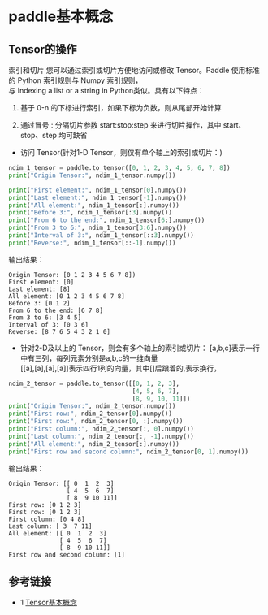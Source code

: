# paddle基本概念

## Tensor的操作
索引和切片
您可以通过索引或切片方便地访问或修改 Tensor。Paddle 使用标准的 Python 索引规则与 Numpy 索引规则，  
与 Indexing a list or a string in Python类似。具有以下特点：

1. 基于 0-n 的下标进行索引，如果下标为负数，则从尾部开始计算

2. 通过冒号 : 分隔切片参数 start:stop:step 来进行切片操作，其中 start、stop、step 均可缺省

* 访问 Tensor(针对1-D Tensor，则仅有单个轴上的索引或切片：)
```python
ndim_1_tensor = paddle.to_tensor([0, 1, 2, 3, 4, 5, 6, 7, 8])
print("Origin Tensor:", ndim_1_tensor.numpy())

print("First element:", ndim_1_tensor[0].numpy())
print("Last element:", ndim_1_tensor[-1].numpy())
print("All element:", ndim_1_tensor[:].numpy())
print("Before 3:", ndim_1_tensor[:3].numpy())
print("From 6 to the end:", ndim_1_tensor[6:].numpy())
print("From 3 to 6:", ndim_1_tensor[3:6].numpy())
print("Interval of 3:", ndim_1_tensor[::3].numpy())
print("Reverse:", ndim_1_tensor[::-1].numpy())
```
输出结果：
```text
Origin Tensor: [0 1 2 3 4 5 6 7 8])
First element: [0]
Last element: [8]
All element: [0 1 2 3 4 5 6 7 8]
Before 3: [0 1 2]
From 6 to the end: [6 7 8]
From 3 to 6: [3 4 5]
Interval of 3: [0 3 6]
Reverse: [8 7 6 5 4 3 2 1 0]
```
* 针对2-D及以上的 Tensor，则会有多个轴上的索引或切片：
[a,b,c]表示一行中有三列，每列元素分别是a,b,c的一维向量  
[[a],[a],[a],[a]]表示四行1列的向量，其中[]后跟着的,表示换行，
```python
ndim_2_tensor = paddle.to_tensor([[0, 1, 2, 3],
                                  [4, 5, 6, 7],
                                  [8, 9, 10, 11]])
print("Origin Tensor:", ndim_2_tensor.numpy())
print("First row:", ndim_2_tensor[0].numpy())
print("First row:", ndim_2_tensor[0, :].numpy())
print("First column:", ndim_2_tensor[:, 0].numpy())
print("Last column:", ndim_2_tensor[:, -1].numpy())
print("All element:", ndim_2_tensor[:].numpy())
print("First row and second column:", ndim_2_tensor[0, 1].numpy())
```
输出结果：
```text
Origin Tensor: [[ 0  1  2  3]
                [ 4  5  6  7]
                [ 8  9 10 11]]
First row: [0 1 2 3]
First row: [0 1 2 3]
First column: [0 4 8]
Last column: [ 3  7 11]
All element: [[ 0  1  2  3]
              [ 4  5  6  7]
              [ 8  9 10 11]]
First row and second column: [1]
```


## 参考链接
* 1 [Tensor基本概念](https://www.paddlepaddle.org.cn/documentation/docs/zh/guides/01_paddle2.0_introduction/basic_concept/tensor_introduction_cn.html)

